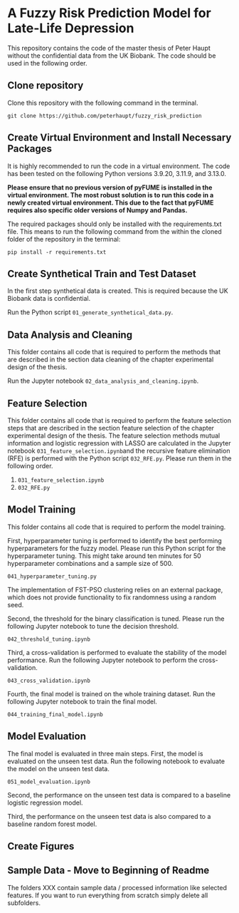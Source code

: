 # A Fuzzy Risk Prediction Model for Late-Life Depression

This repository contains the code of the master thesis of Peter Haupt without the confidential data from the UK Biobank. The code should be used in the following order.

## Clone repository

Clone this repository with the following command in the terminal.

`git clone https://github.com/peterhaupt/fuzzy_risk_prediction`

## Create Virtual Environment and Install Necessary Packages

It is highly recommended to run the code in a virtual environment. The code has been tested on the following Python versions 3.9.20, 3.11.9, and 3.13.0.

**Please ensure that no previous version of pyFUME is installed in the virtual environment. The most robust solution is to run this code in a newly created virtual environment. This due to the fact that pyFUME requires also specific older versions of Numpy and Pandas.**

The required packages should only be installed with the requirements.txt file. This means to run the following command from the within the cloned folder of the repository in the terminal:

`pip install -r requirements.txt`

## Create Synthetical Train and Test Dataset

In the first step synthetical data is created. This is required because the UK Biobank data is confidential.

Run the Python script `01_generate_synthetical_data.py`.

## Data Analysis and Cleaning

This folder contains all code that is required to perform the methods that are described in the section data cleaning of the chapter experimental design of the thesis.

Run the Jupyter notebook `02_data_analysis_and_cleaning.ipynb`.

## Feature Selection

This folder contains all code that is required to perform the feature selection steps that are described in the section feature selection of the chapter experimental design of the thesis. The feature selection methods mutual information and logistic regression with LASSO are calculated in the Jupyter notebook `031_feature_selection.ipynb`and the recursive feature elimination (RFE) is performed with the Python script `032_RFE.py`. Please run them in the following order.

1. `031_feature_selection.ipynb`
2. `032_RFE.py`

## Model Training
This folder contains all code that is required to perform the model training.

First, hyperparameter tuning is performed to identify the best performing hyperparameters for the fuzzy model. Please run this Python script for the hyperparameter tuning. This might take around ten minutes for 50 hyperparameter combinations and a sample size of 500.

`041_hyperparameter_tuning.py`

The implementation of FST-PSO clustering relies on an external package, which does not provide functionality to fix randomness using a random seed.

Second, the threshold for the binary classification is tuned. Please run the following Jupyter notebook to tune the decision threshold.

`042_threshold_tuning.ipynb`

Third, a cross-validation is performed to evaluate the stability of the model performance. Run the following Jupyter notebook to perform the cross-validation.

`043_cross_validation.ipynb`

Fourth, the final model is trained on the whole training dataset. Run the following Jupyter notebook to train the final model.

`044_training_final_model.ipynb`

## Model Evaluation

The final model is evaluated in three main steps. First, the model is evaluated on the unseen test data. Run the following notebook to evaluate the model on the unseen test data.

`051_model_evaluation.ipynb`

Second, the performance on the unseen test data is compared to a baseline logistic regression model.


Third, the performance on the unseen test data is also compared to a baseline random forest model.


## Create Figures



## Sample Data - Move to Beginning of Readme

The folders XXX contain sample data / processed information like selected features. If you want to run everything from scratch simply delete all subfolders.



